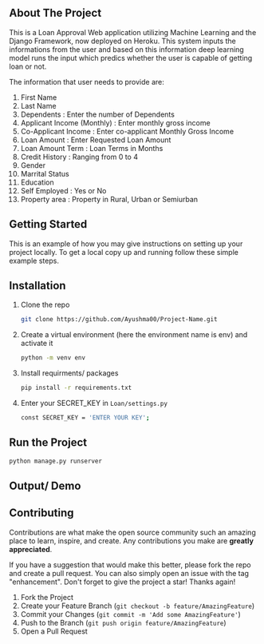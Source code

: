 
<!-- ABOUT THE PROJECT -->
## About The Project


This is a Loan Approval Web application utilizing Machine Learning and the Django Framework, now deployed on Heroku.
This system inputs the informations from the user and based on this information deep learning model runs the input which predics whether the user is capable of getting loan or not.

The information that user needs to provide are:
1. First Name
2. Last Name
3. Dependents : Enter the number of Dependents
4. Applicant Income (Monthly) : Enter monthly gross income
5. Co-Applicant Income  : Enter co-applicant Monthly Gross Income
6. Loan Amount : Enter Requested Loan Amount
7. Loan Amount Term : Loan Terms in Months
8. Credit History : Ranging from 0 to 4
9. Gender 
10. Marrital Status 
11. Education
12. Self Employed : Yes or No
13. Property area : Property in Rural, Urban or Semiurban


<!-- GETTING STARTED -->
## Getting Started

This is an example of how you may give instructions on setting up your project locally.
To get a local copy up and running follow these simple example steps.

## Installation

1. Clone the repo
   ```sh
   git clone https://github.com/Ayushma00/Project-Name.git
   ```
2. Create a virtual environment (here the environment name is env) and activate it
    ```sh
    python -m venv env
    ```
3. Install requirments/ packages
   ```sh
   pip install -r requirements.txt
   ```
4. Enter your SECRET_KEY in `Loan/settings.py`
   ```sh
   const SECRET_KEY = 'ENTER YOUR KEY';
   ```

## Run the Project

   ```sh
   python manage.py runserver
   ```



<!-- CONTRIBUTING -->
## Output/ Demo




## Contributing

Contributions are what make the open source community such an amazing place to learn, inspire, and create. Any contributions you make are **greatly appreciated**.

If you have a suggestion that would make this better, please fork the repo and create a pull request. You can also simply open an issue with the tag "enhancement".
Don't forget to give the project a star! Thanks again!

1. Fork the Project
2. Create your Feature Branch (`git checkout -b feature/AmazingFeature`)
3. Commit your Changes (`git commit -m 'Add some AmazingFeature'`)
4. Push to the Branch (`git push origin feature/AmazingFeature`)
5. Open a Pull Request



